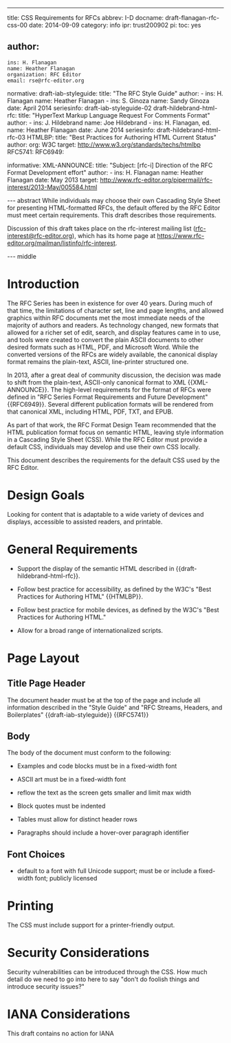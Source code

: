---
title: CSS Requirements for RFCs
abbrev: I-D
docname: draft-flanagan-rfc-css-00
date: 2014-09-09
category: info
ipr: trust200902
pi:
  toc: yes

author:
 -
    ins: H. Flanagan
    name: Heather Flanagan
    organization: RFC Editor
    email: rse@rfc-editor.org

normative:
  draft-iab-styleguide: 
    title: "The RFC Style Guide"
    author:
      -
        ins: H. Flanagan
        name: Heather Flanagan
      -
        ins: S. Ginoza
        name: Sandy Ginoza
    date: April 2014
    seriesinfo: draft-iab-styleguide-02
  draft-hildebrand-html-rfc:
    title: "HyperText Markup Language Request For Comments Format"
    author:
      -
        ins: J. Hildebrand
        name: Joe Hildebrand
      -
        ins: H. Flanagan, ed.
        name: Heather Flanagan
    date: June 2014
    seriesinfo: draft-hildebrand-html-rfc-03
  HTMLBP:
    title: "Best Practices for Authoring HTML Current Status"
    author:
      org: W3C
    target: http://www.w3.org/standards/techs/htmlbp
  RFC5741:
  RFC6949:

informative:
  XML-ANNOUNCE:
    title: "Subject: [rfc-i] Direction of the RFC Format Development effort"
    author:
      -
        ins: H. Flanagan
        name: Heather Flanagan
    date: May 2013
    target: http://www.rfc-editor.org/pipermail/rfc-interest/2013-May/005584.html

--- abstract
While individuals may choose their own Cascading Style Sheet for presenting HTML-formatted RFCs, the default offered by the RFC Editor must meet certain requirements.  This draft describes those requirements.

Discussion of this draft takes place on the rfc-interest mailing list (rfc-interest@rfc-editor.org), which has its home page at https://www.rfc-editor.org/mailman/listinfo/rfc-interest.

--- middle
# Introduction

The RFC Series has been in existence for over 40 years.  During much of that time, the limitations of character set, line and page lengths, and allowed graphics within RFC documents met the most immediate needs of the majority of authors and readers.  As technology changed, new formats that allowed for a richer set of edit, search, and display features came in to use, and tools were created to convert the plain ASCII documents to other desired formats such as HTML, PDF, and Microsoft Word.  While the converted versions of the RFCs are widely available, the canonical display format remains the plain-text, ASCII, line-printer structured one.

In 2013, after a great deal of community discussion, the decision was made to shift from the plain-text, ASCII-only canonical format to XML {{XML-ANNOUNCE}}.  The high-level requirements for the format of RFCs were defined in "RFC Series Format Requirements and Future Development" {{RFC6949}}.  Several different publication formats will be rendered from that canonical XML, including HTML, PDF, TXT, and EPUB.

As part of that work, the RFC Format Design Team recommended that the HTML publication format focus on semantic HTML, leaving style information in a Cascading Style Sheet (CSS).  While the RFC Editor must provide a default CSS, individuals may develop and use their own CSS locally.

This document describes the requirements for the default CSS used by the RFC Editor.

# Design Goals

Looking for content that is adaptable to a wide variety of devices and displays, accessible to assisted readers, and printable.

# General Requirements

  * Support the display of the semantic HTML described in {{draft-hildebrand-html-rfc}}.

  * Follow best practice for accessibility, as defined by the W3C's "Best Practices for Authoring HTML" {{HTMLBP}}.

  * Follow best practice for mobile devices, as defined by the W3C's "Best Practices for Authoring HTML."

  * Allow for a broad range of internationalized scripts.

# Page Layout


## Title Page Header

The document header must be at the top of the page and include all information described in the "Style Guide" and "RFC Streams, Headers, and Boilerplates" {{draft-iab-styleguide}} {{RFC5741}}

## Body

The body of the document must conform to the following:

  * Examples and code blocks must be in a fixed-width font

  * ASCII art must be in a fixed-width font

  * reflow the text as the screen gets smaller and limit max width 

  * Block quotes must be indented 

  * Tables must allow for distinct header rows

  * Paragraphs should include a hover-over paragraph identifier

## Font Choices

  * default to a font with full Unicode support; must be or include a fixed-width font; publicly licensed


# Printing

The CSS must include support for a printer-friendly output.

# Security Considerations

Security vulnerabilities can be introduced through the CSS.  How much detail do we need to go into here to say "don't do foolish things and introduce security issues?"

# IANA Considerations

This draft contains no action for IANA

